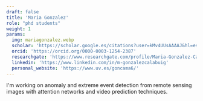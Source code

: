 ```yaml
---
draft: false
title: 'Maria Gonzalez'
role: "phd students"
weight: 1
params:
  img: mariagonzalez.webp
  scholar: 'https://scholar.google.es/citations?user=kMv4UUsAAAAJ&hl=es&oi=ao'
  orcid: 'https://orcid.org/0000-0003-1254-2387'
  researchgate: 'https://www.researchgate.com/profile/Maria-Gonzalez-Calabuig'
  linkedin: 'https://www.linkedin.com/in/m-gonzalezcalabuig'
  personal_website: 'https://www.uv.es/goncama6/'
---
```


I'm working on anomaly and extreme event detection from remote sensing images with attention networks and video prediction techniques.
